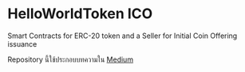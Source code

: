 # HelloWorldToken ICO
Smart Contracts for ERC-20 token and a Seller for Initial Coin Offering issuance 

Repository นี้ใช้ประกอบบทความใน [Medium](https://medium.com/@thunkosiumnuay/%E0%B8%AA%E0%B8%A3%E0%B9%89%E0%B8%B2%E0%B8%87-tradeable-digital-token-%E0%B8%9A%E0%B8%99-ethereum-%E0%B9%80%E0%B8%9E%E0%B8%B7%E0%B9%88%E0%B8%AD%E0%B8%AD%E0%B8%AD%E0%B8%81-initial-coin-offering-%E0%B8%95%E0%B8%AD%E0%B8%99%E0%B8%97%E0%B8%B5%E0%B9%88-0-bdd4886322f)